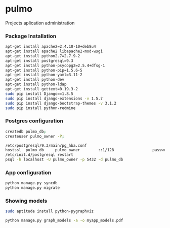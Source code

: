 # pulmo

Projects aplication administration


### Package Installation
```bash
apt-get install apache2=2.4.10-10+deb8u4
apt-get install apache2 libapache2-mod-wsgi
apt-get install python2.7=2.7.9-2
apt-get install postgresql=9.3
apt-get install python-psycopg2=2.5.4+dfsg-1
apt-get install python-pip=1.5.6-5
apt-get install python-yaml=3.11-2
apt-get install python-dev
apt-get install python-ldap
apt-get install gettext=0.19.3-2
sudo pip install Django==1.8.5
sudo pip install django-extensions -v 1.5.7
sudo pip install django-bootstrap-themes -v 3.1.2
sudo pip install python-redmine
```
### Postgres configuration
```bash
createdb pulmo_db;
createuser pulmo_owner -P;

/etc/postgresql/9.3/main/pg_hba.conf
hostssl  pulmo_db     pulmo_owner        ::1/128                 password
/etc/init.d/postgresql restart
psql -h localhost -U pulmo_owner -p 5432 -d pulmo_db
```
### App configuration
```bash
python manage.py syncdb
python manage.py migrate
```

### Showing models
```bash
sudo aptitude install python-pygraphviz

python manage.py graph_models -a -o myapp_models.pdf
```

